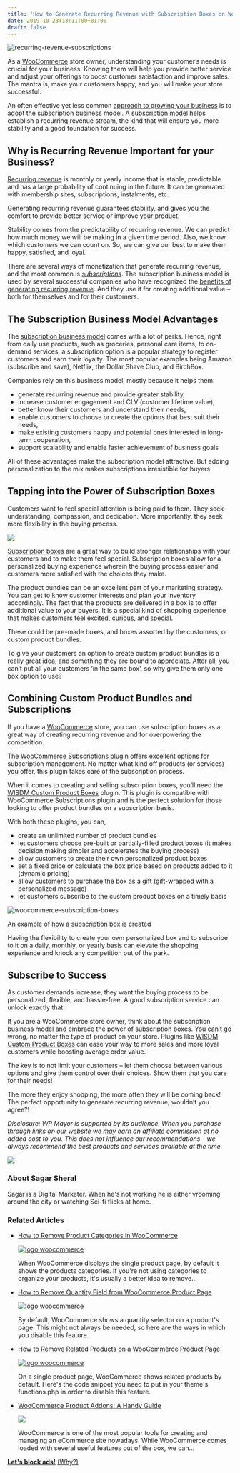```yaml
---
title: 'How to Generate Recurring Revenue with Subscription Boxes on WooCommerce'
date: 2019-10-23T13:11:00+01:00
draft: false
---
```


![recurring-revenue-subscriptions](https://wpmayor.com/wp-content/uploads/2019/08/recurring-revenue-subscriptions-630x236.png)

As a [WooCommerce](https://wpmayor.com/link/woocommerce/) store owner, understanding your customer’s needs is crucial for your business. Knowing them will help you provide better service and adjust your offerings to boost customer satisfaction and improve sales. The mantra is, make your customers happy, and you will make your store successful.

An often effective yet less common [approach to growing your business](https://wpmayor.com/5-ways-to-sell-more-woocommerce-products/) is to adopt the subscription business model. A subscription model helps establish a recurring revenue stream, the kind that will ensure you more stability and a good foundation for success.

Why is Recurring Revenue Important for your Business?
-----------------------------------------------------

[Recurring revenue](https://www.investopedia.com/terms/r/recurringrevenue.asp) is monthly or yearly income that is stable, predictable and has a large probability of continuing in the future. It can be generated with membership sites, subscriptions, instalments, etc.

Generating recurring revenue guarantees stability, and gives you the comfort to provide better service or improve your product.

Stability comes from the predictability of recurring revenue. We can predict how much money we will be making in a given time period. Also, we know which customers we can count on. So, we can give our best to make them happy, satisfied, and loyal.

There are several ways of monetization that generate recurring revenue, and the most common is [_subscriptions_](https://wpmayor.com/woocommerce-subscriptions/). The subscription business model is used by several successful companies who have recognized the [benefits of generating recurring revenue](https://www.inc.com/bob-house/need-to-increase-business-value-recurring-revenue-.html). And they use it for creating additional value – both for themselves and for their customers.

The Subscription Business Model Advantages
------------------------------------------

The [subscription business model](https://www.investopedia.com/ask/answers/042715/how-do-subscription-business-models-work.asp) comes with a lot of perks. Hence, right from daily use products, such as groceries, personal care items, to on-demand services, a subscription option is a popular strategy to register customers and earn their loyalty. The most popular examples being Amazon (subscribe and save), Netflix, the Dollar Shave Club, and BirchBox.

Companies rely on this business model, mostly because it helps them:

*   generate recurring revenue and provide greater stability,
*   increase customer engagement and CLV (customer lifetime value),
*   better know their customers and understand their needs,
*   enable customers to choose or create the options that best suit their needs,
*   make existing customers happy and potential ones interested in long-term cooperation,
*   support scalability and enable faster achievement of business goals

All of these advantages make the subscription model attractive. But adding personalization to the mix makes subscriptions irresistible for buyers.

Tapping into the Power of Subscription Boxes
--------------------------------------------

Customers want to feel special attention is being paid to them. They seek understanding, compassion, and dedication. More importantly, they seek more flexibility in the buying process.

![](https://wpmayor.com/wp-content/uploads/2019/08/woocommerce-subscription-product-boxes-630x236.png)

[Subscription boxes](https://en.wikipedia.org/wiki/Subscription_box) are a great way to build stronger relationships with your customers and to make them feel special. Subscription boxes allow for a personalized buying experience wherein the buying process easier and customers more satisfied with the choices they make.

The product bundles can be an excellent part of your marketing strategy. You can get to know customer interests and plan your inventory accordingly. The fact that the products are delivered in a box is to offer additional value to your buyers. It is a special kind of shopping experience that makes customers feel excited, curious, and special.

These could be pre-made boxes, and boxes assorted by the customers, or custom product bundles.

To give your customers an option to create custom product bundles is a really great idea, and something they are bound to appreciate. After all, you can’t put all your customers ‘in the same box’, so why give them only one box option to use?

Combining Custom Product Bundles and Subscriptions
--------------------------------------------------

If you have a [WooCommerce](https://wpmayor.com/link/woocommerce/) store, you can use subscription boxes as a great way of creating recurring revenue and for overpowering the competition.

The [WooCommerce Subscriptions](https://woocommerce.com/products/woocommerce-subscriptions/?aff=220) plugin offers excellent options for subscription management. No matter what kind off products (or services) you offer, this plugin takes care of the subscription process.

When it comes to creating and selling subscription boxes, you’ll need the [WISDM Custom Product Boxes](https://wisdmlabs.com/assorted-bundles-woocommerce-custom-product-boxes-plugin/?ref=13) plugin. This plugin is compatible with WooCommerce Subscriptions plugin and is the perfect solution for those looking to offer product bundles on a subscription basis.

With both these plugins, you can,

*   create an unlimited number of product bundles
*   let customers choose pre-built or partially-filled product boxes (it makes decision making simpler and accelerates the buying process)
*   allow customers to create their own personalized product boxes
*   set a fixed price or calculate the box price based on products added to it (dynamic pricing)
*   allow customers to purchase the box as a gift (gift-wrapped with a personalized message)
*   let customers subscribe to the custom product boxes on a timely basis

![woocommerce-subscription-boxes](https://wpmayor.com/wp-content/uploads/2019/08/woocommerce-subscription-boxes-630x514.png)

An example of how a subscription box is created

Having the flexibility to create your own personalized box and to subscribe to it on a daily, monthly, or yearly basis can elevate the shopping experience and knock any competition out of the park.

Subscribe to Success
--------------------

As customer demands increase, they want the buying process to be personalized, flexible, and hassle-free. A good subscription service can unlock exactly that.

If you are a WooCommerce store owner, think about the subscription business model and embrace the power of subscription boxes. You can’t go wrong, no matter the type of product on your store. Plugins like [WISDM Custom Product Boxes](https://wisdmlabs.com/assorted-bundles-woocommerce-custom-product-boxes-plugin/?ref=13) can ease your way to more sales and more loyal customers while boosting average order value.

The key is to not limit your customers – let them choose between various options and give them control over their choices. Show them that you care for their needs!

The more they enjoy shopping, the more often they will be coming back! The perfect opportunity to generate recurring revenue, wouldn’t you agree?!

_Disclosure: WP Mayor is supported by its audience. When you purchase through links on our website we may earn an affiliate commission at no added cost to you. This does not influence our recommendations – we always recommend the best products and services available at the time._

![](https://secure.gravatar.com/avatar/c3d69f74d7cb90fdb0502ac64f509d25?s=100&d=retro&r=g)

### About Sagar Sheral

Sagar is a Digital Marketer. When he's not working he is either vrooming around the city or watching Sci-fi flicks at home.

### Related Articles

*   [How to Remove Product Categories in WooCommerce](https://wpmayor.com/how-to-remove-product-categories-in-woocommerce/)
    
    [![logo woocommerce](https://wpmayor.com/wp-content/uploads/2018/03/woocommerce.png)](https://wpmayor.com/how-to-remove-product-categories-in-woocommerce/)
    
    When WooCommerce displays the single product page, by default it shows the products categories. If you're not using categories to organize your products, it's usually a better idea to remove…
    
*   [How to Remove Quantity Field from WooCommerce Product Page](https://wpmayor.com/how-to-remove-quantity-field-from-woocommerce-product-page/)
    
    [![logo woocommerce](https://wpmayor.com/wp-content/uploads/2018/03/woocommerce.png)](https://wpmayor.com/how-to-remove-quantity-field-from-woocommerce-product-page/)
    
    By default, WooCommerce shows a quantity selector on a product's page. This might not always be needed, so here are the ways in which you disable this feature.
    
*   [How to Remove Related Products on a WooCommerce Product Page](https://wpmayor.com/how-to-remove-related-products-on-a-woocommerce-product-page/)
    
    [![logo woocommerce](https://wpmayor.com/wp-content/uploads/2018/03/woocommerce.png)](https://wpmayor.com/how-to-remove-related-products-on-a-woocommerce-product-page/)
    
    On a single product page, WooCommerce shows related products by default. Here's the code snippet you need to put in your theme's functions.php in order to disable this feature.
    
*   [WooCommerce Product Addons: A Handy Guide](https://wpmayor.com/woocommerce-product-addons-a-handy-guide/)
    
    [![](https://wpmayor.com/wp-content/uploads/2019/03/woocommerce-product-addons-handy-guide-175x200.png)](https://wpmayor.com/woocommerce-product-addons-a-handy-guide/)
    
    WooCommerce is one of the most popular tools for creating and managing an eCommerce site nowadays. While WooCommerce comes loaded with several useful features out of the box, we can…
    

**[Let's block ads!](https://blockads.fivefilters.org)** [(Why?)](https://blockads.fivefilters.org/acceptable.html)